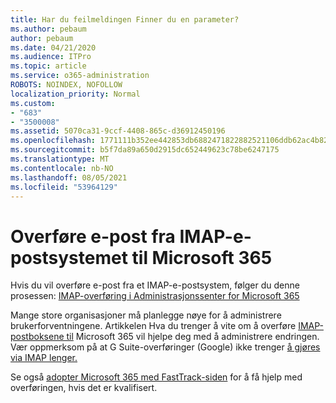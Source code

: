 ```yaml
---
title: Har du feilmeldingen Finner du en parameter?
ms.author: pebaum
author: pebaum
ms.date: 04/21/2020
ms.audience: ITPro
ms.topic: article
ms.service: o365-administration
ROBOTS: NOINDEX, NOFOLLOW
localization_priority: Normal
ms.custom:
- "683"
- "3500008"
ms.assetid: 5070ca31-9ccf-4408-865c-d36912450196
ms.openlocfilehash: 1771111b352ee442853db6882471822882521106ddb62ac4b82a2791a989e732
ms.sourcegitcommit: b5f7da89a650d2915dc652449623c78be6247175
ms.translationtype: MT
ms.contentlocale: nb-NO
ms.lasthandoff: 08/05/2021
ms.locfileid: "53964129"
---
```

# <a name="migrating-email-from-imap-email-system-to-microsoft-365"></a>Overføre e-post fra IMAP-e-postsystemet til Microsoft 365

Hvis du vil overføre e-post fra et IMAP-e-postsystem, følger du denne prosessen: [IMAP-overføring i Administrasjonssenter for Microsoft 365](https://docs.microsoft.com/Exchange/mailbox-migration/migrating-imap-mailboxes/imap-migration-in-the-admin-center)
  
Mange store organisasjoner må planlegge nøye for å administrere brukerforventningene. Artikkelen Hva du trenger å vite om å overføre [IMAP-postboksene til](https://docs.microsoft.com/Exchange/mailbox-migration/migrating-imap-mailboxes/migrating-imap-mailboxes) Microsoft 365 vil hjelpe deg med å administrere endringen. Vær oppmerksom på at G Suite-overføringer (Google) ikke trenger [å gjøres via IMAP lenger.](https://docs.microsoft.com/Exchange/mailbox-migration/perform-g-suite-migration)

Se også [adopter Microsoft 365 med FastTrack-siden](https://www.microsoft.com/fasttrack/microsoft-365/office-365) for å få hjelp med overføringen, hvis det er kvalifisert.
  
